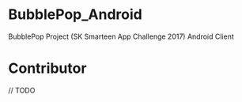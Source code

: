 # BubblePop_Android
BubblePop Project (SK Smarteen App Challenge 2017) Android Client

# Contributor

// TODO
